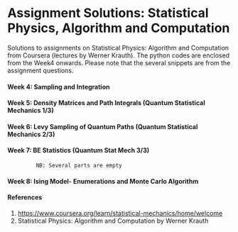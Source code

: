 # Assignment Solutions: Statistical Physics, Algorithm and Computation
Solutions to assignments on Statistical Physics: Algorithm and Computation from Coursera (lectures by Werner Krauth). The python codes are enclosed from the Week4 onwards. Please note that the several snippets are from the assignment questions. 

#### Week 4: Sampling and Integration 
#### Week 5: Density Matrices and Path Integrals (Quantum Statistical Mechanics 1/3)
#### Week 6: Levy Sampling of Quantum Paths (Quantum Statistical Mechanics 2/3)
#### Week 7: BE Statistics (Quantum Stat Mech 3/3) 
             NB: Several parts are empty
#### Week 8: Ising Model- Enumerations and Monte Carlo Algorithm 
            
#### References
1. https://www.coursera.org/learn/statistical-mechanics/home/welcome
2. Statistical Physics: Algorithm and Computation by Werner Krauth
 
